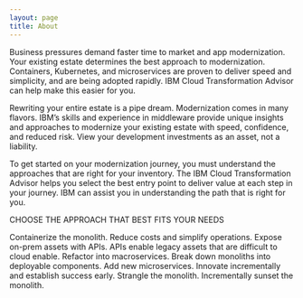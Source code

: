```yaml
---
layout: page
title: About
---
```


Business pressures demand faster time to market and app modernization. Your existing estate determines the best approach to modernization. Containers, Kubernetes, and microservices are proven to deliver speed and simplicity, and are being adopted rapidly. IBM Cloud Transformation Advisor can help make this easier for you.

Rewriting your entire estate is a pipe dream. Modernization comes in many flavors. IBM’s skills and experience in middleware provide unique insights and approaches to modernize your existing estate with speed, confidence, and reduced risk. View your development investments as an asset, not a liability.

To get started on your modernization journey, you must understand the approaches that are right for your inventory. The IBM Cloud Transformation Advisor helps you select the best entry point to deliver value at each step in your journey. IBM can assist you in understanding the path that is right for you.

CHOOSE THE APPROACH THAT BEST FITS YOUR NEEDS

Containerize the monolith. Reduce costs and simplify operations.
Expose on-prem assets with APIs. APIs enable legacy assets that are difficult to cloud enable.
Refactor into macroservices. Break down monoliths into deployable components.
Add new microservices. Innovate incrementally and establish success early.
Strangle the monolith. Incrementally sunset the monolith. 

